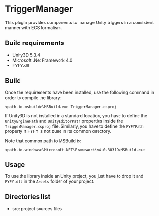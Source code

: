 TriggerManager
==============

This plugin provides components to manage Unity triggers in a consistent manner with ECS formalism.

Build requirements
------------------

- Unity3D 5.3.4
- Microsoft .Net Framework 4.0
- FYFY.dll

Build
-----

Once the requirements have been installed, use the following command in order
to compile the library:

	<path-to-msbuild>\MSBuild.exe TriggerManager.csproj

If Unity3D is not installed in a standard location, you have to define the
`UnityEnginePath` and `UnityEditorPath` properties inside the `TriggerManager.csproj`
file. Similarly, you have to define the `FYFYPath` property if FYFY is not
build in its common directory.

Note that common path to MSBuild is:
	
	<path-to-windows>\Microsoft.NET\Framework\v4.0.30319\MSBuild.exe

Usage
-----

To use the library inside an Unity project, you just have to drop it and 
`FYFY.dll` in the `Assets` folder of your project.

Directories list
----------------

- src: project sources files